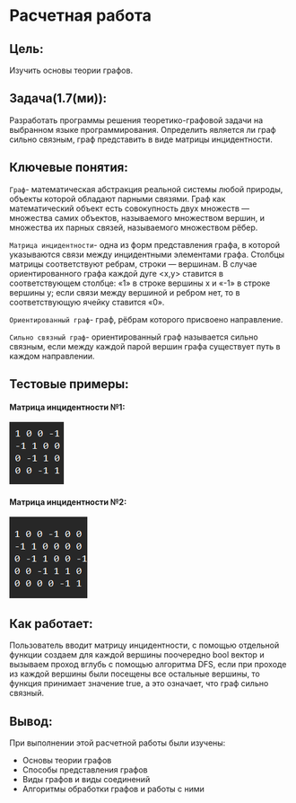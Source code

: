 # Расчетная работа 
## Цель:
Изучить основы теории графов.

## Задача(1.7(ми)):
Разработать программы решения теоретико-графовой задачи на выбранном языке программирования. Определить является ли граф сильно связным,
граф представить в виде матрицы инцидентности.

## Ключевые понятия:
`Граф`- математическая абстракция реальной системы любой природы, объекты которой обладают парными связями. 
Граф как математический объект есть совокупность двух множеств — множества самих объектов, называемого множеством вершин, 
и множества их парных связей, называемого множеством рёбер.

`Матрица инцидентности`- одна из форм представления графа, в которой указываются связи между инцидентными элементами графа.
Столбцы матрицы соответствуют ребрам, строки — вершинам. 
В случае ориентированного графа каждой дуге <x,y> ставится в соответствующем столбце:
«1» в строке вершины x и «-1» в строке вершины y; если связи между вершиной и ребром нет, то в соответствующую ячейку ставится «0».

`Ориентированный граф`- граф, рёбрам которого присвоено направление.

`Сильно связный граф`- ориентированный граф называется сильно связным, если между каждой парой вершин графа существует путь в каждом направлении.

## Тестовые примеры:
#### Матрица инцидентности №1:
![image](Images/Матрица1.png)

#### Матрица инцидентности №2:
![image](Images/Матрица2.png)

## Как работает:
Пользователь вводит матрицу инцидентности, с помощью отдельной функции создаем для каждой вершины поочередно bool
вектор и вызываем проход вглубь с помощью алгоритма DFS, если при проходе из каждой вершины были посещены все остальные вершины, то функция принимает значение true, а это означает, что граф сильно связный.

## Вывод:
При выполнении этой расчетной работы были изучены:

- Основы теории графов
- Способы представления графов
- Виды графов и виды соединений
- Алгоритмы обработки графов и работы с ними


